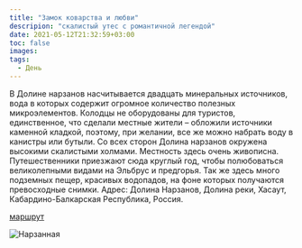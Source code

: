 ```yaml
---
title: "Замок коварства и любви"
descripion: "скалистый утес с романтичной легендой"
date: 2021-05-12T21:32:59+03:00
toc: false
images:
tags:
  - День
---
```


В Долине нарзанов насчитывается двадцать минеральных источников, вода в которых содержит огромное количество полезных микроэлементов. Колодцы не оборудованы для туристов, единственное, что сделали местные жители – обложили источники каменной кладкой, поэтому, при желании, все же можно набрать воду в канистры или бутыли. Со всех сторон Долина нарзанов окружена высокими скалистыми холмами. Местность здесь очень живописна. Путешественники приезжают сюда круглый год, чтобы полюбоваться великолепными видами на Эльбрус и предгорья. Так же здесь много подземных пещер, красивых водопадов, на фоне которых получаются превосходные снимки. Адрес: Долина Нарзанов, Долина реки, Хасаут, Кабардино-Балкарская Республика, Россия.

[маршрут](https://goo.gl/maps/ZtbZGceC9SMqShjAA)

![Нарзанная](/img/skala-zamok-kovarstva-i-lyubvi-700x465.jpg)
